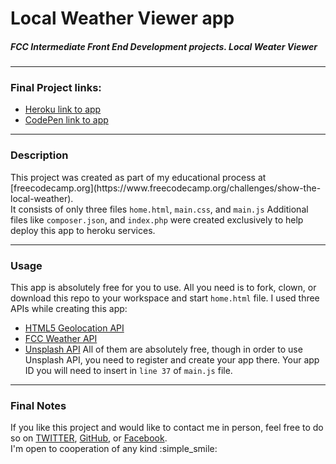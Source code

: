 # Local Weather Viewer app
##### FCC Intermediate Front End Development projects. Local Weater Viewer
---
### Final Project links: 
- [Heroku link to app](https://sheltered-springs-65746.herokuapp.com/) 
- [CodePen link to app](https://codepen.io/Villian79/full/KZZBrJ/)
---
### Description<br>
<p>This project was created as part of my educational process at [freecodecamp.org](https://www.freecodecamp.org/challenges/show-the-local-weather). <br>
It consists of only three files <code>home.html</code>, <code>main.css</code>, and <code>main.js</code>
Additional files like <code>composer.json</code>, and <code>index.php</code> were created exclusively to help deploy this app to heroku services.</p>

---

### Usage<br>
This app is absolutely free for you to use.
All you need is to fork, clown, or download this repo to your workspace and start <code>home.html</code> file.
I used three APIs while creating this app:
- [HTML5 Geolocation API](https://developer.mozilla.org/en-US/docs/Web/API/Geolocation)
- [FCC Weather API](https://fcc-weather-api.glitch.me/)
- [Unsplash API](https://unsplash.com/documentation)
All of them are absolutely free, though in order to use Unsplash API, you need to register and create your app there. Your app ID you will need to insert in <code>line 37</code> of <code>main.js</code> file.

---

### Final Notes<br>
If you like this project and would like to contact me in person, feel free to do so on [TWITTER](https://twitter.com/ivilinchuk), [GitHub](https://github.com/Villian79), or [Facebook](https://github.com/Villian79). <br>
I'm open to cooperation of any kind :simple_smile:
